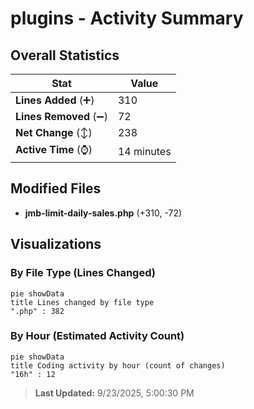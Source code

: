 # plugins - Activity Summary 

## Overall Statistics

| Stat                   | Value                                                             |
| ---------------------- | ----------------------------------------------------------------- |
| **Lines Added** (➕)   | 310                                          |
| **Lines Removed** (➖) | 72                                        |
| **Net Change** (↕)    | 238                |
| **Active Time** (⌚)   | 14 minutes |


## Modified Files
- **jmb-limit-daily-sales.php** (+310, -72)

## Visualizations

### By File Type (Lines Changed)

```mermaid
pie showData
title Lines changed by file type
".php" : 382
```

### By Hour (Estimated Activity Count)

```mermaid
pie showData
title Coding activity by hour (count of changes)
"16h" : 12
```


> **Last Updated:** 9/23/2025, 5:00:30 PM